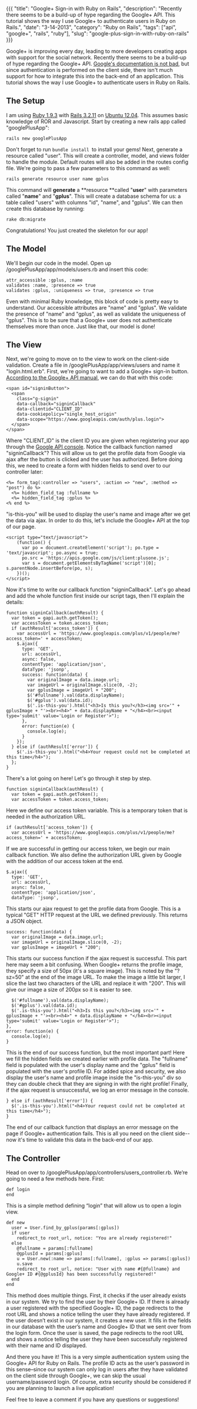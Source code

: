 {{{
  "title": "Google+ Sign-in with Ruby on Rails",
  "description": "Recently there seems to be a build-up of hype regarding the Google+ API. This tutorial shows the way I use Google+ to authenticate users in Ruby on Rails.",
  "date": "3-14-2013",
  "category": "Ruby on Rails",
  "tags": ["api", "google+", "rails", "ruby"],
  "slug": "google-plus-sign-in-with-ruby-on-rails"
}}}

Google+ is improving every day, leading to more developers creating apps with support for the social network. Recently there seems to be a build-up of hype regarding the Google+ API. [Google's documentation is not bad](https://developers.google.com/+/), but since authentication is performed on the client side, there isn't much support for how to integrate this into the back-end of an application. This tutorial shows the way I use Google+ to authenticate users in Ruby on Rails.


## The Setup

I am using [Ruby 1.9.3](http://www.ruby-lang.org/en/) with [Rails 3.2.11](http://rubyonrails.org/) on [Ubuntu 12.04](http://www.ubuntu.com/). This assumes basic knowledge of ROR and Javascript. Start by creating a new rails app called "googlePlusApp":

    rails new googlePlusApp
Don't forget to run `bundle install `to install your gems! Next, generate a resource called "user". This will create a controller, model, and views folder to handle the module. Default routes will also be added in the routes config file. We're going to pass a few parameters to this command as well:

    rails generate resource user name gplus
This command will **generate** a **resource **called "**user**" with parameters called "**name**" and "**gplus**". This will create a database schema for us: a table called "users" with columns "id", "name", and "gplus". We can then create this database by running:

    rake db:migrate
Congratulations! You just created the skeleton for our app!


## The Model

We'll begin our code in the model. Open up /googlePlusApp/app/models/users.rb and insert this code:

    attr_accessible :gplus, :name
    validates :name, :presence => true
    validates :gplus, :uniqueness => true, :presence => true
Even with minimal Ruby knowledge, this block of code is pretty easy to understand. Our accessible attributes are "name" and "gplus". We validate the presence of "name" and "gplus", as well as validate the uniqueness of "gplus". This is to be sure that a Google+ user does not authenticate themselves more than once. Just like that, our model is done!


## The View

Next, we're going to move on to the view to work on the client-side validation. Create a file in /googlePlusApp/app/views/users and name it "login.html.erb". First, we're going to want to add a Google+ sign-in button. [According to the Google+ API manual](https://developers.google.com/+/web/signin/#step_3_adding_a_button_to_your_page), we can do that with this code:

    <span id="signinButton">
      <span
        class="g-signin"
        data-callback="signinCallback"
        data-clientid="CLIENT_ID"
        data-cookiepolicy="single_host_origin"
        data-scope="https://www.googleapis.com/auth/plus.login">
      </span>
    </span>
Where "CLIENT_ID" is the client ID you are given when registering your app through the [Google API console](https://code.google.com/apis/console). Notice the callback function named "signinCallback"? This will allow us to get the profile data from Google via ajax after the button is clicked and the user has authorized. Before doing this, we need to create a form with hidden fields to send over to our controller later:

    <%= form_tag(:controller => "users", :action => "new", :method => "post") do %>
      <%= hidden_field_tag :fullname %>
      <%= hidden_field_tag :gplus %>
    <% end %>
"is-this-you" will be used to display the user's name and image after we get the data via ajax. In order to do this, let's include the Google+ API at the top of our page.

  	<script type="text/javascript">
        (function() {
          var po = document.createElement('script'); po.type = 'text/javascript'; po.async = true;
          po.src = 'https://apis.google.com/js/client:plusone.js';
          var s = document.getElementsByTagName('script')[0]; s.parentNode.insertBefore(po, s);
        })();
  	</script>
Now it's time to write our callback function "signinCallback". Let's go ahead and add the whole function first inside our script tags, then I'll explain the details:

    function signinCallback(authResult) {
      var token = gapi.auth.getToken();
      var accessToken = token.access_token;
      if (authResult['access_token']) {
        var accessUrl = 'https://www.googleapis.com/plus/v1/people/me?access_token=' + accessToken;
        $.ajax({
          type: 'GET',
          url: accessUrl,
          async: false,
          contentType: 'application/json',
          dataType: 'jsonp',
          success: function(data) {
            var originalImage = data.image.url;
            var imageUrl = originalImage.slice(0, -2);
            var gplusImage = imageUrl + "200";
            $('#fullname').val(data.displayName);
            $('#gplus').val(data.id);
            $('.is-this-you').html("<h3>Is this you?</h3><img src='" + gplusImage + "'><br><h4>" + data.displayName + "</h4><br><input type='submit' value='Login or Register'>");
          },
          error: function(e) {
            console.log(e);
          }
        });
      } else if (authResult['error']) {
        $('.is-this-you').html("<h4>Your request could not be completed at this time</h4>");
      };
    }
There's a lot going on here! Let's go through it step by step.  

    function signinCallback(authResult) {
      var token = gapi.auth.getToken();
      var accessToken = token.access_token;
Here we define our access token variable. This is a temporary token that is needed in the authorization URL.

    if (authResult['access_token']) {
      var accessUrl = 'https://www.googleapis.com/plus/v1/people/me?access_token=' + accessToken;
If we are successful in getting our access token, we begin our main callback function. We also define the authorization URL given by Google with the addition of our access token at the end.

    $.ajax({
      type: 'GET',
      url: accessUrl,
      async: false,
      contentType: 'application/json',
      dataType: 'jsonp',
This starts our ajax request to get the profile data from Google. This is a typical "GET" HTTP request at the URL we defined previously. This returns a JSON object.

    success: function(data) {
      var originalImage = data.image.url;
      var imageUrl = originalImage.slice(0, -2);
      var gplusImage = imageUrl + "200";
This starts our success function if the ajax request is successful. This part here may seem a bit confusing. When Google+ returns the profile image, they specify a size of 50px (it's a square image). This is noted by the "?sz=50" at the end of the image URL. To make the image a little bit larger, I slice the last two characters of the URL and replace it with "200". This will give our image a size of 200px so it is easier to see.

      $('#fullname').val(data.displayName);
      $('#gplus').val(data.id);
      $('.is-this-you').html("<h3>Is this you?</h3><img src='" + gplusImage + "'><br><h4>" + data.displayName + "</h4><br><input type='submit' value='Login or Register'>");
    },
    error: function(e) {
      console.log(e);
    }
This is the end of our success function, but the most important part! Here we fill the hidden fields we created earlier with profile data. The "fullname" field is populated with the user's display name and the "gplus" field is populated with the user's profile ID. For added spice and security, we also display the user's name and profile image inside the "is-this-you" div so they can double check that they are signing in with the right profile! Finally, if the ajax request is unsuccessful, we log an error message in the console.

    } else if (authResult['error']) {
      $('.is-this-you').html("<h4>Your request could not be completed at this time</h4>");
    }
The end of our callback function that displays an error message on the page if Google+ authentication fails. This is all you need on the client side--now it's time to validate this data in the back-end of our app.

## The Controller

Head on over to /googlePlusApp/app/controllers/users_controller.rb. We’re going to need a few methods here. First:

  	def login
  	end
This is a simple method defining “login” that will allow us to open a login view.

    def new
      user = User.find_by_gplus(params[:gplus])
      if user
        redirect_to root_url, notice: "You are already registered!"
      else
        @fullname = params[:fullname]
        @gplusId = params[:gplus]
        u = User.new(:name => params[:fullname], :gplus => params[:gplus])
        u.save
        redirect_to root_url, notice: "User with name #{@fullname} and Google+ ID #{@gplusId} has been successfully registered!"
      end
    end
This method does multiple things. First, it checks if the user already exists in our system. We try to find the user by their Google+ ID. If there is already a user registered with the specified Google+ ID, the page redirects to the root URL and shows a notice telling the user they have already registered. If the user doesn’t exist in our system, it creates a new user. It fills in the fields in our database with the user’s name and Google+ ID that we sent over from the login form. Once the user is saved, the page redirects to the root URL and shows a notice telling the user they have been successfully registered with their name and ID displayed.

And there you have it! This is a very simple authentication system using the Google+ API for Ruby on Rails. The profile ID acts as the user’s password in this sense–since our system can only log in users after they have validated on the client side through Google+, we can skip the usual username/password login. Of course, extra security should be considered if you are planning to launch a live application!

Feel free to leave a comment if you have any questions or suggestions!
